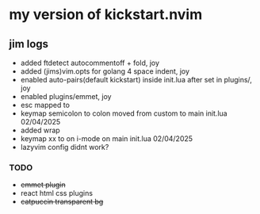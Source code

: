 # my version of kickstart.nvim

## jim logs

- added ftdetect autocommentoff + fold, joy
- added (jims)vim.opts for golang 4 space indent, joy
- enabled auto-pairs(default kickstart) inside init.lua after set in plugins/, joy
- enabled plugins/emmet, joy
- esc mapped to <A-h>
- keymap semicolon to colon moved from custom to main init.lua 02/04/2025
- added wrap
- keymap xx to <Esc> on i-mode on main init.lua 02/04/2025
- lazyvim config didnt work?

### TODO

- ~~emmet plugin~~
- react html css plugins
- ~~catpuccin transparent bg~~
